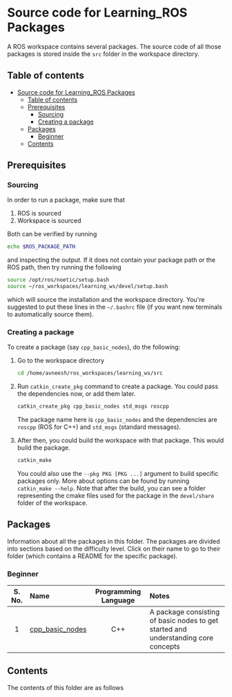 # Source code for Learning_ROS Packages

A ROS workspace contains several packages. The source code of all those packages is stored inside the `src` folder in the workspace directory.

## Table of contents

- [Source code for Learning_ROS Packages](#source-code-for-learning_ros-packages)
    - [Table of contents](#table-of-contents)
    - [Prerequisites](#prerequisites)
        - [Sourcing](#sourcing)
        - [Creating a package](#creating-a-package)
    - [Packages](#packages)
        - [Beginner](#beginner)
    - [Contents](#contents)

## Prerequisites

### Sourcing

In order to run a package, make sure that

1. ROS is sourced
2. Workspace is sourced

Both can be verified by running

```bash
echo $ROS_PACKAGE_PATH
```

and inspecting the output. If it does not contain your package path or the ROS path, then try running the following

```bash
source /opt/ros/noetic/setup.bash
source ~/ros_workspaces/learning_ws/devel/setup.bash
```

which will source the installation and the workspace directory. You're suggested to put these lines in the `~/.bashrc` file (if you want new terminals to automatically source them).

### Creating a package

To create a package (say `cpp_basic_nodes`), do the following:

1. Go to the workspace directory

    ```bash
    cd /home/avneesh/ros_workspaces/learning_ws/src
    ```

2. Run `catkin_create_pkg` command to create a package. You could pass the dependencies now, or add them later.

    ```bash
    catkin_create_pkg cpp_basic_nodes std_msgs roscpp
    ```

    The package name here is `cpp_basic_nodes` and the dependencies are `roscpp` (ROS for C++) and `std_msgs` (standard messages).

3. After then, you could build the workspace with that package. This would build the package.

    ```bash
    catkin_make
    ```

    You could also use the `--pkg PKG [PKG ...]` argument to build specific packages only. More about options can be found by running `catkin_make --help`. Note that after the build, you can see a folder representing the cmake files used for the package in the `devel/share` folder of the workspace.

## Packages

Information about all the packages in this folder. The packages are divided into sections based on the difficulty level. Click on their name to go to their folder (which contains a README for the specific package).

### Beginner

| S. No. | Name | Programming Language | Notes |
| :---: | :---- | :-----: | :----- |
| 1 | [cpp_basic_nodes](./cpp_basic_nodes/) | C++ | A package consisting of basic nodes to get started and understanding core concepts |

## Contents

The contents of this folder are as follows

